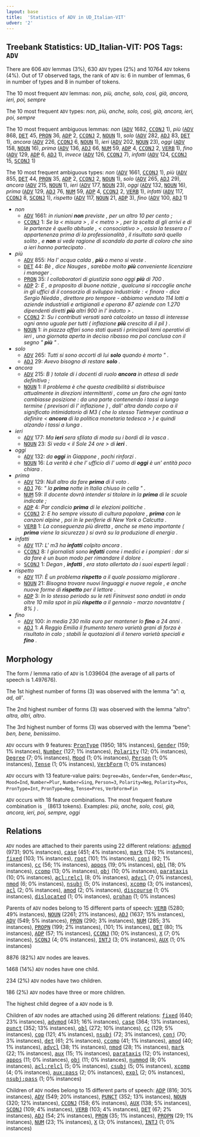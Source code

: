 ```yaml
---
layout: base
title:  'Statistics of ADV in UD_Italian-VIT'
udver: '2'
---
```


## Treebank Statistics: UD_Italian-VIT: POS Tags: `ADV`

There are 606 `ADV` lemmas (3%), 630 `ADV` types (2%) and 10764 `ADV` tokens (4%).
Out of 17 observed tags, the rank of `ADV` is: 6 in number of lemmas, 6 in number of types and 8 in number of tokens.

The 10 most frequent `ADV` lemmas: <em>non, più, anche, solo, così, già, ancora, ieri, poi, sempre</em>

The 10 most frequent `ADV` types:  <em>non, più, anche, solo, così, già, ancora, ieri, poi, sempre</em>

The 10 most frequent ambiguous lemmas: <em>non</em> (<tt><a href="it_vit-pos-ADV.html">ADV</a></tt> 1682, <tt><a href="it_vit-pos-CCONJ.html">CCONJ</a></tt> 1), <em>più</em> (<tt><a href="it_vit-pos-ADV.html">ADV</a></tt> 868, <tt><a href="it_vit-pos-DET.html">DET</a></tt> 45, <tt><a href="it_vit-pos-PRON.html">PRON</a></tt> 36, <tt><a href="it_vit-pos-ADP.html">ADP</a></tt> 2, <tt><a href="it_vit-pos-CCONJ.html">CCONJ</a></tt> 2, <tt><a href="it_vit-pos-NOUN.html">NOUN</a></tt> 1), <em>solo</em> (<tt><a href="it_vit-pos-ADV.html">ADV</a></tt> 282, <tt><a href="it_vit-pos-ADJ.html">ADJ</a></tt> 83, <tt><a href="it_vit-pos-DET.html">DET</a></tt> 1), <em>ancora</em> (<tt><a href="it_vit-pos-ADV.html">ADV</a></tt> 226, <tt><a href="it_vit-pos-CCONJ.html">CCONJ</a></tt> 6, <tt><a href="it_vit-pos-NOUN.html">NOUN</a></tt> 1), <em>ieri</em> (<tt><a href="it_vit-pos-ADV.html">ADV</a></tt> 202, <tt><a href="it_vit-pos-NOUN.html">NOUN</a></tt> 23), <em>oggi</em> (<tt><a href="it_vit-pos-ADV.html">ADV</a></tt> 158, <tt><a href="it_vit-pos-NOUN.html">NOUN</a></tt> 16), <em>prima</em> (<tt><a href="it_vit-pos-ADV.html">ADV</a></tt> 136, <tt><a href="it_vit-pos-ADJ.html">ADJ</a></tt> 66, <tt><a href="it_vit-pos-NUM.html">NUM</a></tt> 59, <tt><a href="it_vit-pos-ADP.html">ADP</a></tt> 4, <tt><a href="it_vit-pos-CCONJ.html">CCONJ</a></tt> 2, <tt><a href="it_vit-pos-VERB.html">VERB</a></tt> 1), <em>fino</em> (<tt><a href="it_vit-pos-ADV.html">ADV</a></tt> 129, <tt><a href="it_vit-pos-ADP.html">ADP</a></tt> 6, <tt><a href="it_vit-pos-ADJ.html">ADJ</a></tt> 1), <em>invece</em> (<tt><a href="it_vit-pos-ADV.html">ADV</a></tt> 126, <tt><a href="it_vit-pos-CCONJ.html">CCONJ</a></tt> 7), <em>infatti</em> (<tt><a href="it_vit-pos-ADV.html">ADV</a></tt> 124, <tt><a href="it_vit-pos-CCONJ.html">CCONJ</a></tt> 15, <tt><a href="it_vit-pos-SCONJ.html">SCONJ</a></tt> 1)

The 10 most frequent ambiguous types:  <em>non</em> (<tt><a href="it_vit-pos-ADV.html">ADV</a></tt> 1661, <tt><a href="it_vit-pos-CCONJ.html">CCONJ</a></tt> 1), <em>più</em> (<tt><a href="it_vit-pos-ADV.html">ADV</a></tt> 855, <tt><a href="it_vit-pos-DET.html">DET</a></tt> 44, <tt><a href="it_vit-pos-PRON.html">PRON</a></tt> 35, <tt><a href="it_vit-pos-ADP.html">ADP</a></tt> 2, <tt><a href="it_vit-pos-CCONJ.html">CCONJ</a></tt> 2, <tt><a href="it_vit-pos-NOUN.html">NOUN</a></tt> 1), <em>solo</em> (<tt><a href="it_vit-pos-ADV.html">ADV</a></tt> 265, <tt><a href="it_vit-pos-ADJ.html">ADJ</a></tt> 29), <em>ancora</em> (<tt><a href="it_vit-pos-ADV.html">ADV</a></tt> 215, <tt><a href="it_vit-pos-NOUN.html">NOUN</a></tt> 1), <em>ieri</em> (<tt><a href="it_vit-pos-ADV.html">ADV</a></tt> 177, <tt><a href="it_vit-pos-NOUN.html">NOUN</a></tt> 23), <em>oggi</em> (<tt><a href="it_vit-pos-ADV.html">ADV</a></tt> 132, <tt><a href="it_vit-pos-NOUN.html">NOUN</a></tt> 16), <em>prima</em> (<tt><a href="it_vit-pos-ADV.html">ADV</a></tt> 129, <tt><a href="it_vit-pos-ADJ.html">ADJ</a></tt> 76, <tt><a href="it_vit-pos-NUM.html">NUM</a></tt> 59, <tt><a href="it_vit-pos-ADP.html">ADP</a></tt> 4, <tt><a href="it_vit-pos-CCONJ.html">CCONJ</a></tt> 2, <tt><a href="it_vit-pos-VERB.html">VERB</a></tt> 1), <em>infatti</em> (<tt><a href="it_vit-pos-ADV.html">ADV</a></tt> 117, <tt><a href="it_vit-pos-CCONJ.html">CCONJ</a></tt> 8, <tt><a href="it_vit-pos-SCONJ.html">SCONJ</a></tt> 1), <em>rispetto</em> (<tt><a href="it_vit-pos-ADV.html">ADV</a></tt> 117, <tt><a href="it_vit-pos-NOUN.html">NOUN</a></tt> 21, <tt><a href="it_vit-pos-ADP.html">ADP</a></tt> 3), <em>fino</em> (<tt><a href="it_vit-pos-ADV.html">ADV</a></tt> 100, <tt><a href="it_vit-pos-ADJ.html">ADJ</a></tt> 1)


* <em>non</em>
  * <tt><a href="it_vit-pos-ADV.html">ADV</a></tt> 1661: <em>in riunioni <b>non</b> previste , per un altro 10 per cento ;</em>
  * <tt><a href="it_vit-pos-CCONJ.html">CCONJ</a></tt> 1: <em>Se la < misura > , il < metro > , per la scelta di gli arrivi e di le partenze è quello abituale , < consociativo > , ossia la tessera o l' appartenenza prima di la professionalità , il risultato sarà quello solito , e <b>non</b> si vede ragione di scandalo da parte di coloro che sino a ieri hanno partecipato .</em>
* <em>più</em>
  * <tt><a href="it_vit-pos-ADV.html">ADV</a></tt> 855: <em>Ha l' acqua calda , <b>più</b> o meno si veste .</em>
  * <tt><a href="it_vit-pos-DET.html">DET</a></tt> 44: <em>Bè , dice Nauges , sarebbe molto <b>più</b> conveniente licenziare i manager .</em>
  * <tt><a href="it_vit-pos-PRON.html">PRON</a></tt> 35: <em>I collaboratori di giustizia sono oggi <b>più</b> di 700 .</em>
  * <tt><a href="it_vit-pos-ADP.html">ADP</a></tt> 2: <em>E , a proposito di buone notizie , qualcuna si raccoglie anche in gli uffici di il consorzio di sviluppo industriale : < finora - dice Sergio Niedda , direttore pro tempore - abbiamo venduto 114 lotti a aziende industriali e artigianali e operano 87 aziende con 1.270 dipendenti diretti <b>più</b> altri 900 in l' indotto > .</em>
  * <tt><a href="it_vit-pos-CCONJ.html">CCONJ</a></tt> 2: <em>Su i contributi versati sarà calcolato un tasso di interesse ogni anno uguale per tutti ( inflazione <b>più</b> crescita di il pil ) .</em>
  * <tt><a href="it_vit-pos-NOUN.html">NOUN</a></tt> 1: <em>in piazza affari sono stati questi i principali temi operativi di ieri , una giornata aperta in deciso ribasso ma poi conclusa con il segno " <b>più</b> " .</em>
* <em>solo</em>
  * <tt><a href="it_vit-pos-ADV.html">ADV</a></tt> 265: <em>Tutti si sono accorti di lui <b>solo</b> quando è morto " .</em>
  * <tt><a href="it_vit-pos-ADJ.html">ADJ</a></tt> 29: <em>Avevo bisogno di restare <b>solo</b> .</em>
* <em>ancora</em>
  * <tt><a href="it_vit-pos-ADV.html">ADV</a></tt> 215: <em>B ) totale di i docenti di ruolo <b>ancora</b> in attesa di sede definitiva ;</em>
  * <tt><a href="it_vit-pos-NOUN.html">NOUN</a></tt> 1: <em>Il problema è che questa credibilità si distribuisce attualmente in direzioni intermittenti , come un faro che ogni tanto cambiasse posizione : da una parte contenendo i tassi a lungo termine ( previsori di l' inflazione ) , dall' altra dando corpo a il significato intimidatorio di M3 ( che lo stesso Tietmeyer continua a definire < <b>ancora</b> di la politica monetaria tedesca > ) e quindi alzando i tassi a lunga .</em>
* <em>ieri</em>
  * <tt><a href="it_vit-pos-ADV.html">ADV</a></tt> 177: <em>Ma <b>ieri</b> sera sfilata di moda su i bordi di la vasca .</em>
  * <tt><a href="it_vit-pos-NOUN.html">NOUN</a></tt> 23: <em>Si veda < il Sole 24 ore > di <b>ieri</b> .</em>
* <em>oggi</em>
  * <tt><a href="it_vit-pos-ADV.html">ADV</a></tt> 132: <em>da <b>oggi</b> in Giappone , pochi rinforzi .</em>
  * <tt><a href="it_vit-pos-NOUN.html">NOUN</a></tt> 16: <em>La verità è che l' ufficio di l' uomo di <b>oggi</b> è un' entità poco chiara .</em>
* <em>prima</em>
  * <tt><a href="it_vit-pos-ADV.html">ADV</a></tt> 129: <em>Null altro da fare <b>prima</b> di il voto .</em>
  * <tt><a href="it_vit-pos-ADJ.html">ADJ</a></tt> 76: <em>" la <b>prima</b> notte in Italia chiuso in cella " .</em>
  * <tt><a href="it_vit-pos-NUM.html">NUM</a></tt> 59: <em>Il docente dovrà intender si titolare in la <b>prima</b> di le scuole indicate ;</em>
  * <tt><a href="it_vit-pos-ADP.html">ADP</a></tt> 4: <em>Par condicio <b>prima</b> di le elezioni politiche .</em>
  * <tt><a href="it_vit-pos-CCONJ.html">CCONJ</a></tt> 2: <em>E ho sempre vissuto di cultura popolare , <b>prima</b> con le canzoni alpine , poi in le periferie di New York o Calcutta .</em>
  * <tt><a href="it_vit-pos-VERB.html">VERB</a></tt> 1: <em>La conseguenza più diretta , anche se meno importante ( <b>prima</b> viene la sicurezza ) si avrà su la produzione di energia .</em>
* <em>infatti</em>
  * <tt><a href="it_vit-pos-ADV.html">ADV</a></tt> 117: <em>L' m3 ha <b>infatti</b> colpito ancora .</em>
  * <tt><a href="it_vit-pos-CCONJ.html">CCONJ</a></tt> 8: <em>I giornalisti sono <b>infatti</b> come i medici e i pompieri : dar si da fare è un buon modo per rimandare il dolore .</em>
  * <tt><a href="it_vit-pos-SCONJ.html">SCONJ</a></tt> 1: <em>Degan , <b>infatti</b> , era stato allertato da i suoi esperti legali :</em>
* <em>rispetto</em>
  * <tt><a href="it_vit-pos-ADV.html">ADV</a></tt> 117: <em>È un problema <b>rispetto</b> a il quale possiamo migliorare .</em>
  * <tt><a href="it_vit-pos-NOUN.html">NOUN</a></tt> 21: <em>Bisogna trovare nuovi linguaggi e nuove regole , e anche nuove forme di <b>rispetto</b> per il lettore .</em>
  * <tt><a href="it_vit-pos-ADP.html">ADP</a></tt> 3: <em>In lo stesso periodo su le reti Fininvest sono andati in onda oltre 10 mila spot in più <b>rispetto</b> a il gennaio - marzo novantatre ( 8% ) .</em>
* <em>fino</em>
  * <tt><a href="it_vit-pos-ADV.html">ADV</a></tt> 100: <em>in media 230 mila euro per mantener lo <b>fino</b> a 24 anni .</em>
  * <tt><a href="it_vit-pos-ADJ.html">ADJ</a></tt> 1: <em>A Reggio Emilia il frumento tenero varietà grani di forza è risultato in calo ; stabili le quotazioni di il tenero varietà speciali e <b>fino</b> .</em>

## Morphology

The form / lemma ratio of `ADV` is 1.039604 (the average of all parts of speech is 1.497676).

The 1st highest number of forms (3) was observed with the lemma “a”: <em>a, ad, all'</em>.

The 2nd highest number of forms (3) was observed with the lemma “altro”: <em>altra, altri, altro</em>.

The 3rd highest number of forms (3) was observed with the lemma “bene”: <em>ben, bene, benissimo</em>.

`ADV` occurs with 9 features: <tt><a href="it_vit-feat-PronType.html">PronType</a></tt> (1950; 18% instances), <tt><a href="it_vit-feat-Gender.html">Gender</a></tt> (159; 1% instances), <tt><a href="it_vit-feat-Number.html">Number</a></tt> (127; 1% instances), <tt><a href="it_vit-feat-Polarity.html">Polarity</a></tt> (12; 0% instances), <tt><a href="it_vit-feat-Degree.html">Degree</a></tt> (7; 0% instances), <tt><a href="it_vit-feat-Mood.html">Mood</a></tt> (1; 0% instances), <tt><a href="it_vit-feat-Person.html">Person</a></tt> (1; 0% instances), <tt><a href="it_vit-feat-Tense.html">Tense</a></tt> (1; 0% instances), <tt><a href="it_vit-feat-VerbForm.html">VerbForm</a></tt> (1; 0% instances)

`ADV` occurs with 13 feature-value pairs: `Degree=Abs`, `Gender=Fem`, `Gender=Masc`, `Mood=Ind`, `Number=Plur`, `Number=Sing`, `Person=3`, `Polarity=Neg`, `Polarity=Pos`, `PronType=Int`, `PronType=Neg`, `Tense=Pres`, `VerbForm=Fin`

`ADV` occurs with 18 feature combinations.
The most frequent feature combination is `_` (8613 tokens).
Examples: <em>più, anche, solo, così, già, ancora, ieri, poi, sempre, oggi</em>


## Relations

`ADV` nodes are attached to their parents using 22 different relations: <tt><a href="it_vit-dep-advmod.html">advmod</a></tt> (9731; 90% instances), <tt><a href="it_vit-dep-case.html">case</a></tt> (451; 4% instances), <tt><a href="it_vit-dep-mark.html">mark</a></tt> (124; 1% instances), <tt><a href="it_vit-dep-fixed.html">fixed</a></tt> (103; 1% instances), <tt><a href="it_vit-dep-root.html">root</a></tt> (101; 1% instances), <tt><a href="it_vit-dep-conj.html">conj</a></tt> (92; 1% instances), <tt><a href="it_vit-dep-cc.html">cc</a></tt> (56; 1% instances), <tt><a href="it_vit-dep-appos.html">appos</a></tt> (19; 0% instances), <tt><a href="it_vit-dep-obl.html">obl</a></tt> (18; 0% instances), <tt><a href="it_vit-dep-ccomp.html">ccomp</a></tt> (13; 0% instances), <tt><a href="it_vit-dep-obj.html">obj</a></tt> (10; 0% instances), <tt><a href="it_vit-dep-parataxis.html">parataxis</a></tt> (10; 0% instances), <tt><a href="it_vit-dep-acl-relcl.html">acl:relcl</a></tt> (8; 0% instances), <tt><a href="it_vit-dep-advcl.html">advcl</a></tt> (7; 0% instances), <tt><a href="it_vit-dep-nmod.html">nmod</a></tt> (6; 0% instances), <tt><a href="it_vit-dep-nsubj.html">nsubj</a></tt> (5; 0% instances), <tt><a href="it_vit-dep-xcomp.html">xcomp</a></tt> (3; 0% instances), <tt><a href="it_vit-dep-acl.html">acl</a></tt> (2; 0% instances), <tt><a href="it_vit-dep-amod.html">amod</a></tt> (2; 0% instances), <tt><a href="it_vit-dep-discourse.html">discourse</a></tt> (1; 0% instances), <tt><a href="it_vit-dep-dislocated.html">dislocated</a></tt> (1; 0% instances), <tt><a href="it_vit-dep-orphan.html">orphan</a></tt> (1; 0% instances)

Parents of `ADV` nodes belong to 15 different parts of speech: <tt><a href="it_vit-pos-VERB.html">VERB</a></tt> (5280; 49% instances), <tt><a href="it_vit-pos-NOUN.html">NOUN</a></tt> (2261; 21% instances), <tt><a href="it_vit-pos-ADJ.html">ADJ</a></tt> (1637; 15% instances), <tt><a href="it_vit-pos-ADV.html">ADV</a></tt> (549; 5% instances), <tt><a href="it_vit-pos-PRON.html">PRON</a></tt> (290; 3% instances), <tt><a href="it_vit-pos-NUM.html">NUM</a></tt> (285; 3% instances), <tt><a href="it_vit-pos-PROPN.html">PROPN</a></tt> (199; 2% instances),  (101; 1% instances), <tt><a href="it_vit-pos-DET.html">DET</a></tt> (80; 1% instances), <tt><a href="it_vit-pos-ADP.html">ADP</a></tt> (57; 1% instances), <tt><a href="it_vit-pos-CCONJ.html">CCONJ</a></tt> (10; 0% instances), <tt><a href="it_vit-pos-X.html">X</a></tt> (7; 0% instances), <tt><a href="it_vit-pos-SCONJ.html">SCONJ</a></tt> (4; 0% instances), <tt><a href="it_vit-pos-INTJ.html">INTJ</a></tt> (3; 0% instances), <tt><a href="it_vit-pos-AUX.html">AUX</a></tt> (1; 0% instances)

8876 (82%) `ADV` nodes are leaves.

1468 (14%) `ADV` nodes have one child.

234 (2%) `ADV` nodes have two children.

186 (2%) `ADV` nodes have three or more children.

The highest child degree of a `ADV` node is 9.

Children of `ADV` nodes are attached using 26 different relations: <tt><a href="it_vit-dep-fixed.html">fixed</a></tt> (640; 23% instances), <tt><a href="it_vit-dep-advmod.html">advmod</a></tt> (431; 16% instances), <tt><a href="it_vit-dep-case.html">case</a></tt> (364; 13% instances), <tt><a href="it_vit-dep-punct.html">punct</a></tt> (352; 13% instances), <tt><a href="it_vit-dep-obl.html">obl</a></tt> (272; 10% instances), <tt><a href="it_vit-dep-cc.html">cc</a></tt> (129; 5% instances), <tt><a href="it_vit-dep-cop.html">cop</a></tt> (121; 4% instances), <tt><a href="it_vit-dep-nsubj.html">nsubj</a></tt> (72; 3% instances), <tt><a href="it_vit-dep-conj.html">conj</a></tt> (70; 3% instances), <tt><a href="it_vit-dep-det.html">det</a></tt> (61; 2% instances), <tt><a href="it_vit-dep-ccomp.html">ccomp</a></tt> (41; 1% instances), <tt><a href="it_vit-dep-amod.html">amod</a></tt> (40; 1% instances), <tt><a href="it_vit-dep-advcl.html">advcl</a></tt> (38; 1% instances), <tt><a href="it_vit-dep-nmod.html">nmod</a></tt> (28; 1% instances), <tt><a href="it_vit-dep-mark.html">mark</a></tt> (22; 1% instances), <tt><a href="it_vit-dep-aux.html">aux</a></tt> (15; 1% instances), <tt><a href="it_vit-dep-parataxis.html">parataxis</a></tt> (12; 0% instances), <tt><a href="it_vit-dep-appos.html">appos</a></tt> (11; 0% instances), <tt><a href="it_vit-dep-obj.html">obj</a></tt> (11; 0% instances), <tt><a href="it_vit-dep-nummod.html">nummod</a></tt> (8; 0% instances), <tt><a href="it_vit-dep-acl-relcl.html">acl:relcl</a></tt> (5; 0% instances), <tt><a href="it_vit-dep-csubj.html">csubj</a></tt> (5; 0% instances), <tt><a href="it_vit-dep-xcomp.html">xcomp</a></tt> (4; 0% instances), <tt><a href="it_vit-dep-aux-pass.html">aux:pass</a></tt> (2; 0% instances), <tt><a href="it_vit-dep-expl.html">expl</a></tt> (2; 0% instances), <tt><a href="it_vit-dep-nsubj-pass.html">nsubj:pass</a></tt> (1; 0% instances)

Children of `ADV` nodes belong to 15 different parts of speech: <tt><a href="it_vit-pos-ADP.html">ADP</a></tt> (816; 30% instances), <tt><a href="it_vit-pos-ADV.html">ADV</a></tt> (549; 20% instances), <tt><a href="it_vit-pos-PUNCT.html">PUNCT</a></tt> (352; 13% instances), <tt><a href="it_vit-pos-NOUN.html">NOUN</a></tt> (320; 12% instances), <tt><a href="it_vit-pos-CCONJ.html">CCONJ</a></tt> (158; 6% instances), <tt><a href="it_vit-pos-AUX.html">AUX</a></tt> (138; 5% instances), <tt><a href="it_vit-pos-SCONJ.html">SCONJ</a></tt> (109; 4% instances), <tt><a href="it_vit-pos-VERB.html">VERB</a></tt> (103; 4% instances), <tt><a href="it_vit-pos-DET.html">DET</a></tt> (67; 2% instances), <tt><a href="it_vit-pos-ADJ.html">ADJ</a></tt> (54; 2% instances), <tt><a href="it_vit-pos-PRON.html">PRON</a></tt> (35; 1% instances), <tt><a href="it_vit-pos-PROPN.html">PROPN</a></tt> (29; 1% instances), <tt><a href="it_vit-pos-NUM.html">NUM</a></tt> (23; 1% instances), <tt><a href="it_vit-pos-X.html">X</a></tt> (3; 0% instances), <tt><a href="it_vit-pos-INTJ.html">INTJ</a></tt> (1; 0% instances)

